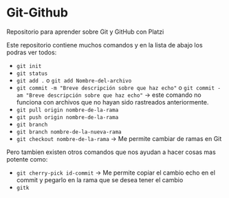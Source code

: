 # Git-Github

Repositorio para aprender sobre Git y GitHub con Platzi

Este repositorio contiene muchos comandos y en la lista de abajo los podras ver todos:

- `git init`
- `git status`
- `git add .` o `git add Nombre-del-archivo`
- `git commit -m "Breve descripción sobre que haz echo"` o `git commit -am "Breve descripción sobre que haz echo"` → este comando no funciona con archivos que no hayan sido rastreados anteriormente.
- `git pull origin nombre-de-la-rama`
- `git push origin nombre-de-la-rama`
- `git branch`
- `git branch nombre-de-la-nueva-rama`
- `git checkout nombre-de-la-rama` -> Me permite cambiar de ramas en Git

Pero tambien existen otros comandos que nos ayudan a hacer cosas mas potente como:

- `git cherry-pick id-commit` -> Me permite copiar el cambio echo en el commit y pegarlo en la rama que se desea tener el cambio
- `gitk`
